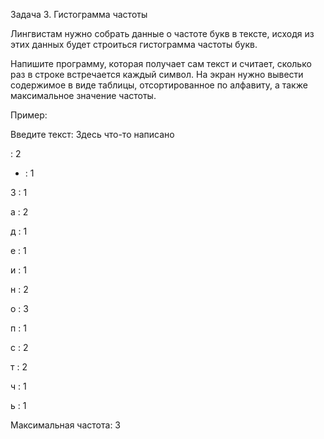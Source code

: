 Задача 3. Гистограмма частоты

Лингвистам нужно собрать данные о частоте букв в тексте, исходя из этих данных будет строиться гистограмма частоты букв. 

Напишите программу, которая получает сам текст и считает, сколько раз в строке встречается каждый символ. На экран нужно вывести содержимое в виде таблицы, отсортированное по алфавиту, а также максимальное значение частоты.


Пример:

Введите текст: Здесь что-то написано

  : 2

- : 1

З : 1

а : 2

д : 1

е : 1

и : 1

н : 2

о : 3

п : 1

с : 2

т : 2

ч : 1

ь : 1

Максимальная частота: 3
